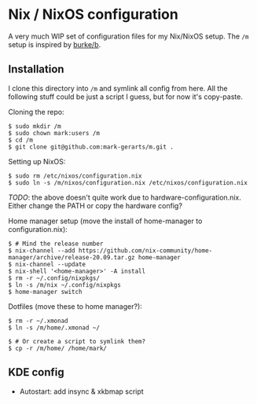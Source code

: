 # Nix / NixOS configuration

A very much WIP set of configuration files for my Nix/NixOS setup. The `/m` setup is inspired by [burke/b](https://github.com/burke/b).

## Installation

I clone this directory into `/m` and symlink all config from here. All the following stuff could be just a script I guess, but for now it's copy-paste.

Cloning the repo:

```
$ sudo mkdir /m
$ sudo chown mark:users /m
$ cd /m
$ git clone git@github.com:mark-gerarts/m.git .
```

Setting up NixOS:

```
$ sudo rm /etc/nixos/configuration.nix
$ sudo ln -s /m/nixos/configuration.nix /etc/nixos/configuration.nix
```

*TODO*: the above doesn't quite work due to hardware-configuration.nix. Either change the PATH or copy the hardware config?

Home manager setup (move the install of home-manager to configuration.nix):

```
$ # Mind the release number
$ nix-channel --add https://github.com/nix-community/home-manager/archive/release-20.09.tar.gz home-manager
$ nix-channel --update
$ nix-shell '<home-manager>' -A install
$ rm -r ~/.config/nixpkgs/
$ ln -s /m/nix ~/.config/nixpkgs
$ home-manager switch
```

Dotfiles (move these to home manager?):

```
$ rm -r ~/.xmonad
$ ln -s /m/home/.xmonad ~/

$ # Or create a script to symlink them?
$ cp -r /m/home/ /home/mark/
```

## KDE config

- Autostart: add insync & xkbmap script

